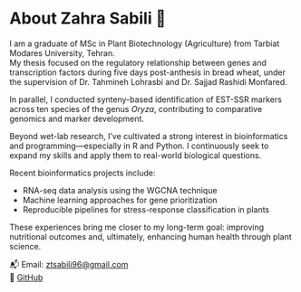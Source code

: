# About Zahra Sabili 🌿

I am a graduate of MSc in Plant Biotechnology (Agriculture) from Tarbiat Modares University, Tehran.  
My thesis focused on the regulatory relationship between genes and transcription factors during five days post-anthesis in bread wheat, under the supervision of Dr. Tahmineh Lohrasbi and Dr. Sajjad Rashidi Monfared.

In parallel, I conducted synteny-based identification of EST-SSR markers across ten species of the genus *Oryza*, contributing to comparative genomics and marker development.

Beyond wet-lab research, I’ve cultivated a strong interest in bioinformatics and programming—especially in R and Python. I continuously seek to expand my skills and apply them to real-world biological questions.

Recent bioinformatics projects include:

- RNA-seq data analysis using the WGCNA technique  
- Machine learning approaches for gene prioritization  
- Reproducible pipelines for stress-response classification in plants

These experiences bring me closer to my long-term goal: improving nutritional outcomes and, ultimately, enhancing human health through plant science.

📬 Email: ztsabili96@gmail.com  
🔗 [GitHub](https://github.com/ztsabili96)
